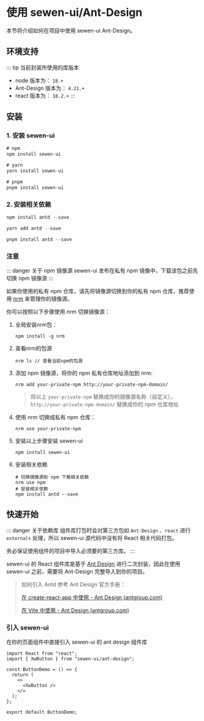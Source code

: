# 使用 sewen-ui/Ant-Design

本节将介绍如何在项目中使用 sewen-ui Ant-Design。

## 环境支持

::: tip 当前封装所使用的库版本

- node 版本为： `18.+`
- Ant-Design 版本为： `4.21.+`
- react 版本为： `18.2.+`
  :::

## 安装

### 1. 安装 sewen-ui

```js [NPM]
# npm
npm install sewen-ui
```

```js [Yarn]
# yarn
yarn install sewen-ui
```

```js [PNPM]
# pnpm
pnpm install sewen-ui
```

### 2. 安装相关依赖

```js [NPM]
npm install antd --save
```

```js [Yarn]
yarn add antd --save
```

```js [PNPM]
pnpm install antd --save
```

### 注意

::: danger 关于 npm 镜像源
sewen-ui 发布在私有 npm 镜像中，下载该包之前先切换 npm 镜像源
:::

如果你使用的私有 npm 仓库，请先将镜像源切换到你的私有 npm 仓库，推荐使用 [nrm](https://www.npmjs.com/package/nrm)  来管理你的镜像源。

你可以按照以下步骤使用 nrm 切换镜像源：

1. 全局安装nrm包：

   ```shell
   npm install -g nrm
   ```

2. 查看nrm的包源

   ```shell
   nrm ls // 查看当前npm的包源
   ```

3. 添加 npm 镜像源，将你的 npm 私有仓库地址添加到 nrm:

   ```shell
   nrm add your-private-npm http://your-private-npm-domain/
   ```

   > 将以上 `your-private-npm` 替换成你的镜像源名称（自定义），`http://your-private-npm-domain/` 替换成你的 npm 仓库地址

4. 使用 nrm 切换成私有 npm 仓库：

   ```shell
   nrm use your-private-npm
   ```

5. 安装以上步骤安装 sewen-ui

   ```shell
   npm install sewen-ui
   ```

6. 安装相关依赖

   ```shell
   # 切换镜像源到 npm 下载相关依赖
   nrm use npm
   # 安装相关依赖
   npm install antd --save
   ```

   

## 快速开始

::: danger 关于依赖库
组件库打包时会对第三方包如 `Ant-Design` 、`react` 进行 `externals` 处理，所以 sewen-ui 源代码中没有将 React 相关代码打包。

务必保证使用组件的项目中导入必须要的第三方库。
:::



sewen-ui 的 React 组件库是基于 [Ant Design](https://ant-design.antgroup.com/index-cn) 进行二次封装，因此在使用 sewen-ui 之前，需要将 Ant-Design 完整导入到你的项目。

> 如何引入 Antd 参考 Ant Design 官方手册：
>
> [在 create-react-app 中使用 - Ant Design (antgroup.com)](https://ant-design.antgroup.com/docs/react/use-with-create-react-app-cn)
>
> [在 Vite 中使用 - Ant Design (antgroup.com)](https://ant-design.antgroup.com/docs/react/use-with-vite-cn)

### 引入 sewen-ui

在你的页面组件中直接引入 sewen-ui 的 ant design 组件库

```tsx
import React from "react";
import { XwButton } from "sewen-ui/ant-design";

const ButtonDemo = () => {
  return (
    <>
      <XwButton />
    </>
  );
};

export default ButtonDemo;
```



